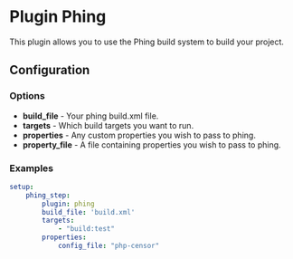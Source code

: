 Plugin Phing
============

This plugin allows you to use the Phing build system to build your project.

Configuration
-------------

### Options

* **build_file** - Your phing build.xml file.
* **targets** - Which build targets you want to run.
* **properties** - Any custom properties you wish to pass to phing.
* **property_file** - A file containing properties you wish to pass to phing.

### Examples

```yml
setup:
    phing_step:
        plugin: phing
        build_file: 'build.xml'
        targets:
            - "build:test"
        properties:
            config_file: "php-censor"
```
